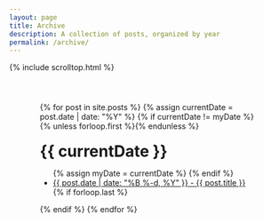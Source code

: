 ```yaml
---
layout: page
title: Archive
description: A collection of posts, organized by year
permalink: /archive/
---
```


{% include scrolltop.html %}
<div class="row" style="margin:25px; padding:30px">
   {% for post in site.posts %}
       {% assign currentDate = post.date | date: "%Y" %}
       {% if currentDate != myDate %}
           {% unless forloop.first %}</ul>{% endunless %}
           <h1 style="margin-top:20px; margin-bottom:10px">{{ currentDate }}</h1>
           <ul>
           {% assign myDate = currentDate %}
       {% endif %}
       <li><a href="{{ site.url }}{{ site.baseurl }}{{ post.url }}"><span>{{ post.date | date: "%B %-d, %Y" }}</span> - {{ post.title }}</a></li>
       {% if forloop.last %}</ul>{% endif %}
   {% endfor %}
</div>
